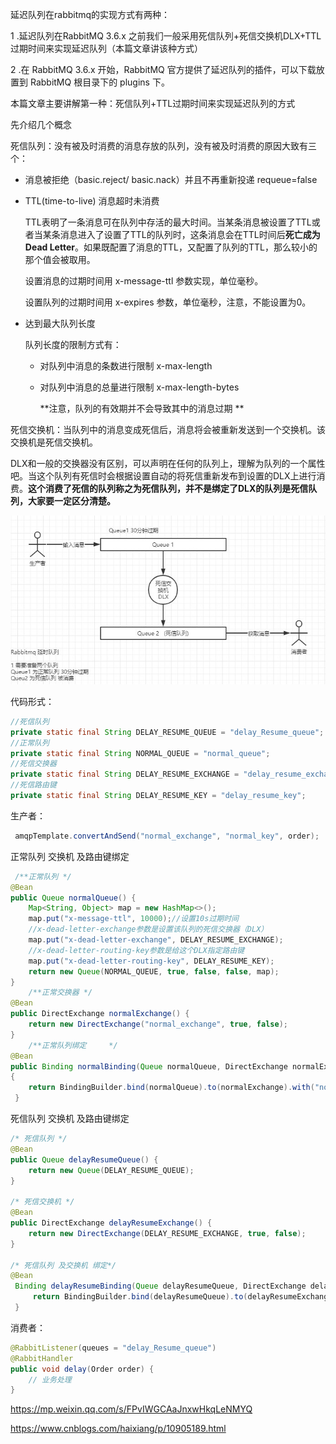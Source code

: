 延迟队列在rabbitmq的实现方式有两种：

1 .延迟队列在RabbitMQ 3.6.x 之前我们一般采用死信队列+死信交换机DLX+TTL过期时间来实现延迟队列（本篇文章讲该种方式）

2 .在 RabbitMQ 3.6.x 开始，RabbitMQ 官方提供了延迟队列的插件，可以下载放置到 RabbitMQ 根目录下的 plugins 下。

本篇文章主要讲解第一种：死信队列+TTL过期时间来实现延迟队列的方式

先介绍几个概念

死信队列：没有被及时消费的消息存放的队列，没有被及时消费的原因大致有三个：

- 消息被拒绝（basic.reject/ basic.nack）并且不再重新投递 requeue=false

- TTL(time-to-live) 消息超时未消费

  TTL表明了一条消息可在队列中存活的最大时间。当某条消息被设置了TTL或者当某条消息进入了设置了TTL的队列时，这条消息会在TTL时间后**死亡成为Dead Letter**。如果既配置了消息的TTL，又配置了队列的TTL，那么较小的那个值会被取用。

  设置消息的过期时间用  x-message-ttl 参数实现，单位毫秒。

  设置队列的过期时间用 x-expires 参数，单位毫秒，注意，不能设置为0。

- 达到最大队列长度

  队列长度的限制方式有：

  - 对队列中消息的条数进行限制  x-max-length

  - 对队列中消息的总量进行限制  x-max-length-bytes

    

    **注意，队列的有效期并不会导致其中的消息过期 ** 

死信交换机：当队列中的消息变成死信后，消息将会被重新发送到一个交换机。该交换机是死信交换机。

DLX和一般的交换器没有区别，可以声明在任何的队列上，理解为队列的一个属性吧。当这个队列有死信时会根据设置自动的将死信重新发布到设置的DLX上进行消费。**这个消费了死信的队列称之为死信队列，并不是绑定了DLX的队列是死信队列，大家要一定区分清楚。**

![死信队列](../img/延迟队列.jpg)



代码形式：

```java
//死信队列   
private static final String DELAY_RESUME_QUEUE = "delay_Resume_queue";  
//正常队列    
private static final String NORMAL_QUEUE = "normal_queue";   
//死信交换器   
private static final String DELAY_RESUME_EXCHANGE = "delay_resume_exchange";    
//死信路由键   
private static final String DELAY_RESUME_KEY = "delay_resume_key";
```

生产者：

```java
 amqpTemplate.convertAndSend("normal_exchange", "normal_key", order);       
```

正常队列 交换机 及路由键绑定

```java
 /**正常队列 */     
@Bean   
public Queue normalQueue() {       
    Map<String, Object> map = new HashMap<>();       
    map.put("x-message-ttl", 10000);//设置10s过期时间        
    //x-dead-letter-exchange参数是设置该队列的死信交换器（DLX）      
    map.put("x-dead-letter-exchange", DELAY_RESUME_EXCHANGE);      
    //x-dead-letter-routing-key参数是给这个DLX指定路由键    
    map.put("x-dead-letter-routing-key", DELAY_RESUME_KEY);     
    return new Queue(NORMAL_QUEUE, true, false, false, map);    
}
    /**正常交换器 */   
@Bean    
public DirectExchange normalExchange() {       
    return new DirectExchange("normal_exchange", true, false);    
}
    /**正常队列绑定     */  
@Bean    
public Binding normalBinding(Queue normalQueue, DirectExchange normalExchange)
{      
    return BindingBuilder.bind(normalQueue).to(normalExchange).with("normal_key");   
 }

```

死信队列 交换机 及路由键绑定

```java
/* 死信队列 */
@Bean
public Queue delayResumeQueue() {
    return new Queue(DELAY_RESUME_QUEUE);
}

/* 死信交换机 */
@Bean    
public DirectExchange delayResumeExchange() {        
    return new DirectExchange(DELAY_RESUME_EXCHANGE, true, false);    
}

/* 死信队列 及交换机 绑定*/
@Bean
 Binding delayResumeBinding(Queue delayResumeQueue, DirectExchange delayResumeExchange) {
     return BindingBuilder.bind(delayResumeQueue).to(delayResumeExchange).with(DELAY_RESUME_KEY);
 }


```



消费者：

```java
@RabbitListener(queues = "delay_Resume_queue")    
@RabbitHandler   
public void delay(Order order) {       
    // 业务处理 
}
```



https://mp.weixin.qq.com/s/FPvIWGCAaJnxwHkqLeNMYQ

<https://www.cnblogs.com/haixiang/p/10905189.html>